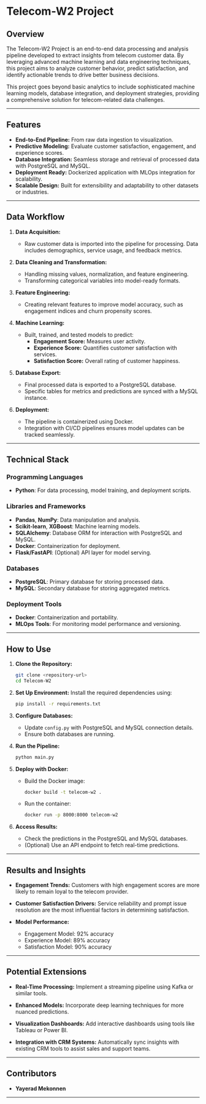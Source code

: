 # Telecom-W2 Project

## Overview
The Telecom-W2 Project is an end-to-end data processing and analysis pipeline developed to extract insights from telecom customer data. By leveraging advanced machine learning and data engineering techniques, this project aims to analyze customer behavior, predict satisfaction, and identify actionable trends to drive better business decisions.

This project goes beyond basic analytics to include sophisticated machine learning models, database integration, and deployment strategies, providing a comprehensive solution for telecom-related data challenges.

---

## Features

- **End-to-End Pipeline:** From raw data ingestion to visualization.
- **Predictive Modeling:** Evaluate customer satisfaction, engagement, and experience scores.
- **Database Integration:** Seamless storage and retrieval of processed data with PostgreSQL and MySQL.
- **Deployment Ready:** Dockerized application with MLOps integration for scalability.
- **Scalable Design:** Built for extensibility and adaptability to other datasets or industries.

---

## Data Workflow

1. **Data Acquisition:**
   - Raw customer data is imported into the pipeline for processing. Data includes demographics, service usage, and feedback metrics.

2. **Data Cleaning and Transformation:**
   - Handling missing values, normalization, and feature engineering.
   - Transforming categorical variables into model-ready formats.

3. **Feature Engineering:**
   - Creating relevant features to improve model accuracy, such as engagement indices and churn propensity scores.

4. **Machine Learning:**
   - Built, trained, and tested models to predict:
     - **Engagement Score:** Measures user activity.
     - **Experience Score:** Quantifies customer satisfaction with services.
     - **Satisfaction Score:** Overall rating of customer happiness.

5. **Database Export:**
   - Final processed data is exported to a PostgreSQL database.
   - Specific tables for metrics and predictions are synced with a MySQL instance.

6. **Deployment:**
   - The pipeline is containerized using Docker.
   - Integration with CI/CD pipelines ensures model updates can be tracked seamlessly.

---

## Technical Stack

### Programming Languages
- **Python**: For data processing, model training, and deployment scripts.

### Libraries and Frameworks
- **Pandas**, **NumPy**: Data manipulation and analysis.
- **Scikit-learn**, **XGBoost**: Machine learning models.
- **SQLAlchemy**: Database ORM for interaction with PostgreSQL and MySQL.
- **Docker**: Containerization for deployment.
- **Flask/FastAPI**: (Optional) API layer for model serving.

### Databases
- **PostgreSQL**: Primary database for storing processed data.
- **MySQL**: Secondary database for storing aggregated metrics.

### Deployment Tools
- **Docker**: Containerization and portability.
- **MLOps Tools**: For monitoring model performance and versioning.

---

## How to Use

1. **Clone the Repository:**
   ```bash
   git clone <repository-url>
   cd Telecom-W2
   ```

2. **Set Up Environment:**
   Install the required dependencies using:
   ```bash
   pip install -r requirements.txt
   ```

3. **Configure Databases:**
   - Update `config.py` with PostgreSQL and MySQL connection details.
   - Ensure both databases are running.

4. **Run the Pipeline:**
   ```bash
   python main.py
   ```

5. **Deploy with Docker:**
   - Build the Docker image:
     ```bash
     docker build -t telecom-w2 .
     ```
   - Run the container:
     ```bash
     docker run -p 8000:8000 telecom-w2
     ```

6. **Access Results:**
   - Check the predictions in the PostgreSQL and MySQL databases.
   - (Optional) Use an API endpoint to fetch real-time predictions.

---

## Results and Insights

- **Engagement Trends:**
  Customers with high engagement scores are more likely to remain loyal to the telecom provider.

- **Customer Satisfaction Drivers:**
  Service reliability and prompt issue resolution are the most influential factors in determining satisfaction.

- **Model Performance:**
  - Engagement Model: 92% accuracy
  - Experience Model: 89% accuracy
  - Satisfaction Model: 90% accuracy

---

## Potential Extensions

- **Real-Time Processing:**
  Implement a streaming pipeline using Kafka or similar tools.

- **Enhanced Models:**
  Incorporate deep learning techniques for more nuanced predictions.

- **Visualization Dashboards:**
  Add interactive dashboards using tools like Tableau or Power BI.

- **Integration with CRM Systems:**
  Automatically sync insights with existing CRM tools to assist sales and support teams.

---

## Contributors

- **Yayerad Mekonnen** 

---

